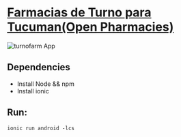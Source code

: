 
[Farmacias de Turno para Tucuman(Open Pharmacies)](https://play.google.com/store/apps/details?id=com.ionicframework.turnofarm862328)
===========================

![turnofarm App](https://lh3.googleusercontent.com/mBipFikkFMw05LVP6r7gtGIib04sgzmPWo9fQDxmATUFCVD-Q1E4k38sx1a89zWPSsLb=h900-rw "turnofarm App")

## Dependencies
 - Install Node && npm
 - Install ionic

## Run:
`ionic run android -lcs`
